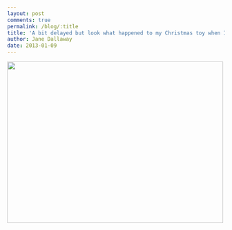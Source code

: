 ```yaml
---
layout: post
comments: true
permalink: /blog/:title
title: 'A bit delayed but look what happened to my Christmas toy when I was in Margate. Snow scene anyone?'
author: Jane Dallaway
date: 2013-01-09
---
```


<div><a href="http://static.skitters.dallaway.com/NQphoto.JPG"><img width="500" src="http://static.skitters.dallaway.com/NQphoto.JPG.500.JPG" height="374"></a></div>


 
    

